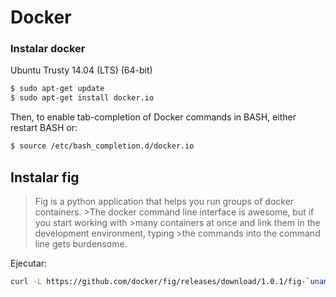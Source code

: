 # Docker

### Instalar docker

Ubuntu Trusty 14.04 (LTS) (64-bit)

```sh
$ sudo apt-get update
$ sudo apt-get install docker.io
```
Then, to enable tab-completion of Docker commands in BASH, either restart
BASH or:

```sh
$ source /etc/bash_completion.d/docker.io
```

## Instalar fig

>Fig is a python application that helps you run groups of docker containers. >The docker command line interface is awesome, but if you start working with >many containers at once and link them in the development environment, typing >the commands into the command line gets burdensome.

Ejecutar:
```sh
curl -L https://github.com/docker/fig/releases/download/1.0.1/fig-`uname -s`-`uname -m` > /usr/local/bin/fig; chmod +x /usr/local/bin/fig
```